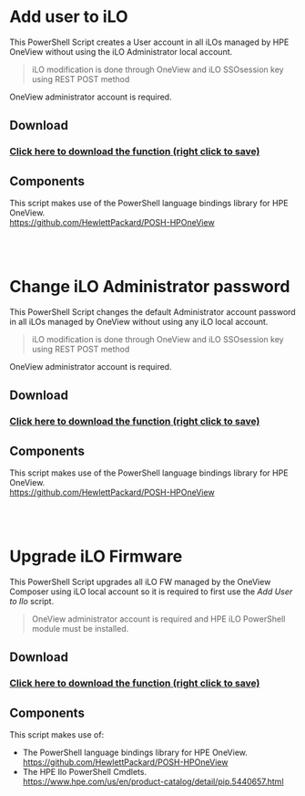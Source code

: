 # Add user to iLO

  This PowerShell Script creates a User account in all iLOs managed by HPE OneView without using the iLO Administrator local account.
  
  >iLO modification is done through OneView and iLO SSOsession key using REST POST method
  
  OneView administrator account is required. 
  
## Download

### [Click here to download the function (right click to save)](https://github.com/jullienl/OneView-demos/blob/master/Powershell/iLO/Add%20user%20to%20iLO.ps1)

## Components
  This script makes use of the PowerShell language bindings library for HPE OneView.   
  https://github.com/HewlettPackard/POSH-HPOneView
  
<br />
<br />

# Change iLO Administrator password

This PowerShell Script changes the default Administrator account password in all iLOs managed by OneView without using any iLO local account.
  
  >iLO modification is done through OneView and iLO SSOsession key using REST POST method
  
  OneView administrator account is required. 
  
## Download

### [Click here to download the function (right click to save)](https://github.com/jullienl/OneView-demos/blob/master/Powershell/iLO/Change%20iLO%20Admin%20password.ps1)

## Components
  This script makes use of the PowerShell language bindings library for HPE OneView.   
  https://github.com/HewlettPackard/POSH-HPOneView
  
<br />
<br />

# Upgrade iLO Firmware

This PowerShell Script upgrades all iLO FW managed by the OneView Composer using iLO local account so it is required to first use the *Add User to Ilo* script.

>OneView administrator account is required and HPE iLO PowerShell module must be installed.
  
## Download

### [Click here to download the function (right click to save)](https://github.com/jullienl/OneView-demos/blob/master/Powershell/iLO/Change%20iLO%20Admin%20password.ps1)

## Components
  This script makes use of:
  - The PowerShell language bindings library for HPE OneView.   
    https://github.com/HewlettPackard/POSH-HPOneView
  - The HPE Ilo PowerShell Cmdlets.  
    https://www.hpe.com/us/en/product-catalog/detail/pip.5440657.html
   

